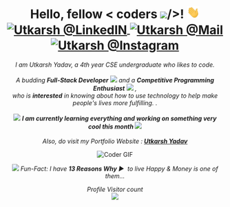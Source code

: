 
<h1 align="center"><b>Hello, fellow &lt coders </b><img src="https://github.com/TheDudeThatCode/TheDudeThatCode/blob/master/Assets/Earth.gif" width="24px">/&gt! <img src="https://raw.githubusercontent.com/ABSphreak/ABSphreak/master/gifs/Hi.gif" width="30px">
<br>
<a href="https://www.linkedin.com/in/utkarshyadav1231/">
  <img align="center" alt="Utkarsh @LinkedIN" width="22px" src="https://cdn.jsdelivr.net/npm/simple-icons@v3/icons/linkedin.svg" />
</a>
  <a href="mailto:utkarshyadav1231@gmail.com">
  <img align="center" alt="Utkarsh @Mail" width="22px" src="https://cdn.jsdelivr.net/npm/simple-icons@v3/icons/gmail.svg" />
</a>

<a href="https://www.instagram.com/i_am_utkarsh__/">
  <img align="center" alt="Utkarsh @Instagram" width="22px" src="https://cdn.jsdelivr.net/npm/simple-icons@v3/icons/instagram.svg" />
</a>
</h1>

<p align="center">
  <em>
    I am Utkarsh Yadav, a 4th year CSE undergraduate who likes to code.  <br><br>
    A budding <b>Full-Stack Developer</b> <img src="https://github.com/TheDudeThatCode/TheDudeThatCode/blob/master/Assets/Developer.gif" width="30px"> and a <b>Competitive Programming Enthusiast</b>&nbsp;<img src="https://github.com/TheDudeThatCode/TheDudeThatCode/blob/master/Assets/Designer.gif" width="36px">&nbsp,<br>who is <b>interested</b> in knowing about how to use technology to help make people's lives more fulfilling.&nbsp.
  </em> 
  <br><br>
  <img src="https://media.giphy.com/media/WUlplcMpOCEmTGBtBW/giphy.gif" width="40"/>
  <b>
    <i>I am currently learning everything and working on something very cool this month </i></b> 
  <img src="https://media.giphy.com/media/7j2hfyeVcDtf2/giphy.gif" width="50" /> 
  <br><br>
    <i>Also, do visit my Portfolio Website :<b> <a href="https://utkarshyadav.ml/"><b>Utkarsh Yadav</b></a> </i></b>
</p>


<p  align="center"><img src="https://media.giphy.com/media/SWoSkN6DxTszqIKEqv/giphy.gif" alt="Coder GIF" width="500" height="400"> 
  
  <p align="center">
  <em>
<img src="https://media.giphy.com/media/ObNTw8Uzwy6KQ/giphy.gif" width="20px">&nbsp;Fun-Fact: I have <b>13 Reasons Why</b> ▶️&nbsp; to live Happy & Money is one of them... </em></p>
  
<p align="center"> 
  <i>Profile Visitor count</i><br>
  <img src="https://profile-counter.glitch.me/utkarsh-yadav1231/count.svg" />
</p>
